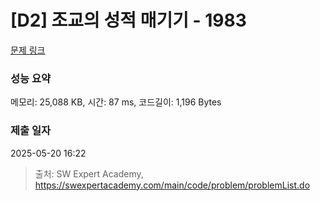 # [D2] 조교의 성적 매기기 - 1983 

[문제 링크](https://swexpertacademy.com/main/code/problem/problemDetail.do?contestProbId=AV5PwGK6AcIDFAUq) 

### 성능 요약

메모리: 25,088 KB, 시간: 87 ms, 코드길이: 1,196 Bytes

### 제출 일자

2025-05-20 16:22



> 출처: SW Expert Academy, https://swexpertacademy.com/main/code/problem/problemList.do